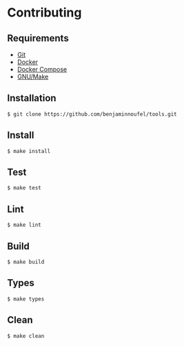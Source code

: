 # Contributing

## Requirements

- [Git][git]
- [Docker][docker]
- [Docker Compose][docker-compose]
- [GNU/Make][make]

## Installation

```console
$ git clone https://github.com/benjaminnoufel/tools.git
```

## Install

```console
$ make install
```

## Test

```console
$ make test
```

## Lint

```console
$ make lint
```

## Build

```console
$ make build
```

## Types

```console
$ make types
```

## Clean

```console
$ make clean
```

[git]: https://git-scm.com/downloads
[docker]: https://docs.docker.com/
[docker-compose]: https://docs.docker.com/compose/install/
[make]: https://www.gnu.org/software/make/
